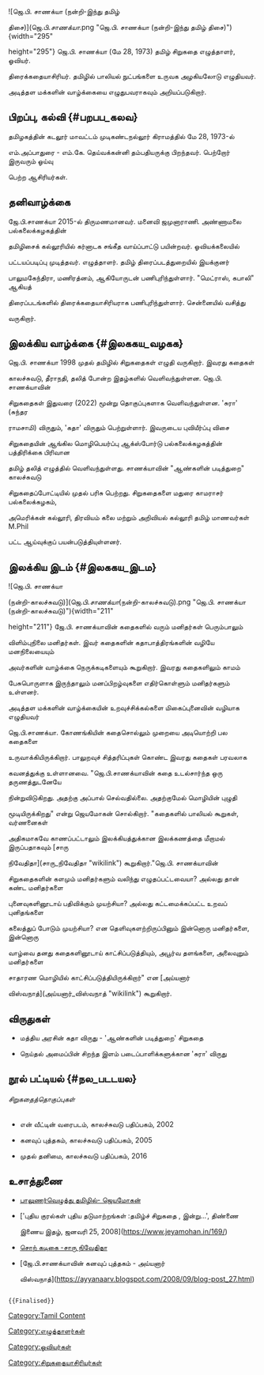 ![ஜெ.பி. சாணக்யா (நன்றி-இந்து தமிழ்
திசை)](ஜெ.பி._சாணக்யா_.png "ஜெ.பி. சாணக்யா (நன்றி-இந்து தமிழ் திசை)"){width="295"
height="295"} ஜெ.பி. சாணக்யா (மே 28, 1973) தமிழ் சிறுகதை எழுத்தாளர், ஓவியர்.
திரைக்கதையாசிரியர். தமிழில் பாலியல் நுட்பங்களை உருவக அழகியலோடு எழுதியவர்.
அடித்தள மக்களின் வாழ்க்கையை எழுதுபவராகவும் அறியப்படுகிறார்.

## பிறப்பு, கல்வி {#பறபப_கலவ}

தமிழகத்தின் கடலூர் மாவட்டம் முடிகண்டநல்லூர் கிராமத்தில் மே 28, 1973-ல்
எம்.அப்பாதுரை - எம்.கே. தெய்வக்கன்னி தம்பதியருக்கு பிறந்தவர். பெற்றோர் இருவரும் ஓய்வு
பெற்ற ஆசிரியர்கள்.

## தனிவாழ்க்கை

ஜே.பி.சாணக்யா 2015-ல் திருமணமானவர். மனைவி ஜமுனாராணி. அண்ணாமலை பல்கலைக்கழகத்தின்
தமிழிசைக் கல்லூரியில் கர்னாடக சங்கீத வாய்ப்பாட்டு பயின்றவர். ஓவியக்கலையில்
பட்டயப்படிப்பு முடித்தவர். எழுத்தாளர். தமிழ் திரைப்படத்துறையில் இயக்குனர்
பாலுமகேந்திரா, மணிரத்னம், ஆகியோருடன் பணிபுரிந்துள்ளார். \"மெட்ராஸ், கபாலி\" ஆகியத்
திரைப்படங்களில் திரைக்கதையாசிரியராக பணிபுரிந்துள்ளார். சென்னையில் வசித்து
வருகிறார்.

## இலக்கிய வாழ்க்கை {#இலககய_வழகக}

ஜெ.பி. சாணக்யா 1998 முதல் தமிழில் சிறுகதைகள் எழுதி வருகிறார். இவரது கதைகள்
காலச்சுவடு, தீராநதி, தலித் போன்ற இதழ்களில் வெளிவந்துள்ளன. ஜெ.பி. சாணக்யாவின்
சிறுகதைகள் இதுவரை (2022) மூன்று தொகுப்புகளாக வெளிவந்துள்ளன. 'சுரா' (சுந்தர
ராமசாமி) விருதும், 'கதா' விருதும் பெற்றுள்ளார். இவருடைய புவியீர்ப்பு விசை
சிறுகதையின் ஆங்கில மொழிபெயர்ப்பு ஆக்ஸ்போர்டு பல்கலைக்கழகத்தின் பத்திரிக்கை பிரிவான
தமிழ் தலித் எழுத்தில் வெளிவந்துள்ளது. சாணக்யாவின் \"ஆண்களின் படித்துறை\" காலச்சுவடு
சிறுகதைப்போட்டியில் முதல் பரிசு பெற்றது. சிறுகதைகளை மதுரை காமராசர் பல்கலைக்கழகம்,
அமெரிக்கன் கல்லூரி, திரவியம் கலை மற்றும் அறிவியல் கல்லூரி தமிழ் மாணவர்கள் M.Phil
பட்ட ஆய்வுக்குப் பயன்படுத்தியுள்ளனர்.

## இலக்கிய இடம் {#இலககய_இடம}

![ஜெ.பி. சாணக்யா
(நன்றி-காலச்சுவடு)](ஜெ.பி._சாணக்யா_(நன்றி-காலச்சுவடு).png "ஜெ.பி. சாணக்யா (நன்றி-காலச்சுவடு)"){width="211"
height="211"} ஜே.பி. சாணக்யாவின் கதைகளில் வரும் மனிதர்கள் பெரும்பாலும்
விளிம்புநிலை மனிதர்கள். இவர் கதைகளின் கதாபாத்திரங்களின் வழியே மனநிலையையும்
அவர்களின் வாழ்க்கை நெருக்கடிகளையும் கூறுகிறார். இவரது கதைகளிலும் காமம்
பேசுபொருளாக இருந்தாலும் மனப்பிறழ்வுகளை எதிர்கொள்ளும் மனிதர்களும் உள்ளனர்.

அடித்தள மக்களின் வாழ்க்கையின் உறவுச்சிக்கல்களை மிகைப்புனைவின் வழியாக எழுதியவர்
ஜெ.பி.சாணக்யா. கோணங்கியின் கதைசொல்லும் முறையை அடியொற்றி பல கதைகளை
உருவாக்கியிருக்கிறார். பாலுறவுச் சித்தரிப்புகள் கொண்ட இவரது கதைகள் பரவலாக
கவனத்துக்கு உள்ளானவை. \"ஜெ.பி.சாணக்யாவின் கதை உடல்சார்ந்த ஒரு தருணத்துடனேயே
நின்றுவிடுகிறது. அதற்கு அப்பால் செல்வதில்லை. அதற்குமேல் மொழியின் புழுதி
மூடியிருக்கிறது\" என்று ஜெயமோகன் சொல்கிறார். \"கதைகளில் பாலியல் கூறுகள், வர்ணனைகள்
அதிகமாகவே காணப்பட்டாலும் இலக்கியத்துக்கான இலக்கணத்தை மீறாமல் இருப்பதாகவும் [சாரு
நிவேதிதா](சாரு_நிவேதிதா "wikilink") கூறுகிறார்.\"ஜெ.பி. சாணக்யாவின்
சிறுகதைகளின் களமும் மனிதர்களும் வலிந்து எழுதப்பட்டவையா? அல்லது தான் கண்ட மனிதர்களை
புனைவுகளினூடாய் பதிவிக்கும் முயற்சியா? அல்லது கட்டமைக்கப்பட்ட உறவப் புனிதங்களை
கலைத்துப் போடும் முயற்சியா? என தெளிவுகளற்றிருப்பினும் இன்னொரு மனிதர்களை, இன்னொரு
வாழ்வை தனது கதைகளினூடாய் காட்சிப்படுத்தியும், அபூர்வ தளங்களை, அலைவுறும் மனிதர்களை
சாதாரண மொழியில் காட்சிப்படுத்தியிருக்கிறார்\" என [அய்யனார்
விஸ்வநாத்](அய்யனார்_விஸ்வநாத் "wikilink") கூறுகிறார்.

## விருதுகள்

-   மத்திய அரசின் கதா விருது - \'ஆண்களின் படித்துறை\' சிறுகதை
-   நெய்தல் அமைப்பின் சிறந்த இளம் படைப்பாளிக்களுக்கான \'சுரா\' விருது

## நூல் பட்டியல் {#நல_படடயல}

###### சிறுகதைத்தொகுப்புகள்

-   என் வீட்டின் வரைபடம், காலச்சுவடு பதிப்பகம், 2002
-   கனவுப் புத்தகம், காலச்சுவடு பதிப்பகம், 2005
-   முதல் தனிமை, காலச்சுவடு பதிப்பகம், 2016

## உசாத்துணை

-   [பாலுணர்வெழுத்து தமிழில்- ஜெயமோகன்](https://www.jeyamohan.in/79580/)
-   [\'புதிய குரல்கள் புதிய தடுமாற்றங்கள் :தமிழ்ச் சிறுகதை , இன்று...\', திண்ணை
    இணைய இதழ், ஜனவரி 25, 2008](https://www.jeyamohan.in/169/)
-   [சொற் கடிகை -சாரு நிவேதிதா](https://charuonline.com/blog/?p=11236)
-   [ஜே.பி.சாணக்யாவின் கனவுப் புத்தகம் - அய்யனார்
    விஸ்வநாத்](https://ayyanaarv.blogspot.com/2008/09/blog-post_27.html)

```{=mediawiki}
{{Finalised}}
```
[Category:Tamil Content](Category:Tamil_Content "wikilink")
[Category:எழுத்தாளர்கள்](Category:எழுத்தாளர்கள் "wikilink")
[Category:ஓவியர்கள்](Category:ஓவியர்கள் "wikilink")
[Category:சிறுகதையாசிரியர்கள்](Category:சிறுகதையாசிரியர்கள் "wikilink")
